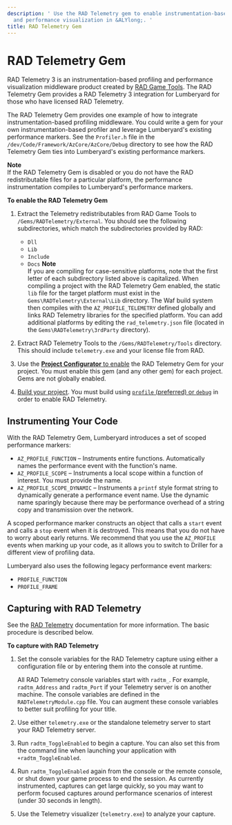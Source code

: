 ```yaml
---
description: ' Use the RAD Telemetry gem to enable instrumentation-based profiling
  and performance visualization in &ALYlong;. '
title: RAD Telemetry Gem
---
```

# RAD Telemetry Gem<a name="gems-system-gem-rad-telemetry"></a>

RAD Telemetry 3 is an instrumentation\-based profiling and performance visualization middleware product created by [RAD Game Tools](http://www.radgametools.com/telemetry.htm)\. The RAD Telemetry Gem provides a RAD Telemetry 3 integration for Lumberyard for those who have licensed RAD Telemetry\.

The RAD Telemetry Gem provides one example of how to integrate instrumentation\-based profiling middleware\. You could write a gem for your own instrumentation\-based profiler and leverage Lumberyard's existing performance markers\. See the `Profiler.h` file in the `/dev/Code/Framework/AzCore/AzCore/Debug` directory to see how the RAD Telemetry Gem ties into Lumberyard's existing performance markers\.

**Note**  
If the RAD Telemetry Gem is disabled or you do not have the RAD redistributable files for a particular platform, the performance instrumentation compiles to Lumberyard's performance markers\.

**To enable the RAD Telemetry Gem**

1. Extract the Telemetry redistributables from RAD Game Tools to `/Gems/RADTelemetry/External`\. You should see the following subdirectories, which match the subdirectories provided by RAD:
   + `Dll`
   + `Lib`
   + `Include`
   + `Docs`
**Note**  
If you are compiling for case\-sensitive platforms, note that the first letter of each subdirectory listed above is capitalized\.
When compiling a project with the RAD Telemetry Gem enabled, the static `lib` file for the target platform must exist in the `Gems\RADTelemetry\External\Lib` directory\. The Waf build system then compiles with the `AZ_PROFILE_TELEMETRY` defined globally and links RAD Telemetry libraries for the specified platform\. You can add additional platforms by editing the `rad_telemetry.json` file \(located in the `Gems\RADTelemetry\3rdParty` directory\)\.

1. Extract RAD Telemetry Tools to the `/Gems/RADTelemetry/Tools` directory\. This should include `telemetry.exe` and your license file from RAD\.

1. Use the [**Project Configurator** to enable](gems-system-gems.md) the RAD Telemetry Gem for your project\. You must enable this gem \(and any other gem\) for each project\. Gems are not globally enabled\.

1. [Build your project](game-build-intro.md)\. You must build using [`profile` \(preferred\) or `debug`](game-build-intro.md) in order to enable RAD Telemetry\.

## Instrumenting Your Code<a name="gems-system-gem-rad-telemetry-instrumenting"></a>

With the RAD Telemetry Gem, Lumberyard introduces a set of scoped performance markers:
+ `AZ_PROFILE_FUNCTION` – Instruments entire functions\. Automatically names the performance event with the function's name\.
+ `AZ_PROFILE_SCOPE` – Instruments a local scope within a function of interest\. You must provide the name\.
+ `AZ_PROFILE_SCOPE_DYNAMIC` – Instruments a `printf` style format string to dynamically generate a performance event name\. Use the dynamic name sparingly because there may be performance overhead of a string copy and transmission over the network\.

A scoped performance marker constructs an object that calls a `start` event and calls a `stop` event when it is destroyed\. This means that you do not have to worry about early returns\. We recommend that you use the `AZ_PROFILE` events when marking up your code, as it allows you to switch to Driller for a different view of profiling data\.

Lumberyard also uses the following legacy performance event markers:
+ `PROFILE_FUNCTION`
+ `PROFILE_FRAME`

## Capturing with RAD Telemetry<a name="gems-system-gem-rad-telemetry-capture"></a>

See the [RAD Telemetry](http://www.radgametools.com/telemetry.htm) documentation for more information\. The basic procedure is described below\.

**To capture with RAD Telemetry**

1. Set the console variables for the RAD Telemetry capture using either a configuration file or by entering them into the console at runtime\.

   All RAD Telemetry console variables start with `radtm_`\. For example, `radtm_Address` and `radtm_Port` if your Telemetry server is on another machine\. The console variables are defined in the `RADTelemetryModule.cpp` file\. You can augment these console variables to better suit profiling for your title\.

1. Use either `telemetry.exe` or the standalone telemetry server to start your RAD Telemetry server\.

1. Run `radtm_ToggleEnabled` to begin a capture\. You can also set this from the command line when launching your application with `+radtm_ToggleEnabled`\.

1. Run `radtm_ToggleEnabled` again from the console or the remote console, or shut down your game process to end the session\. As currently instrumented, captures can get large quickly, so you may want to perform focused captures around performance scenarios of interest \(under 30 seconds in length\)\.

1. Use the Telemetry visualizer \(`telemetry.exe`\) to analyze your capture\.